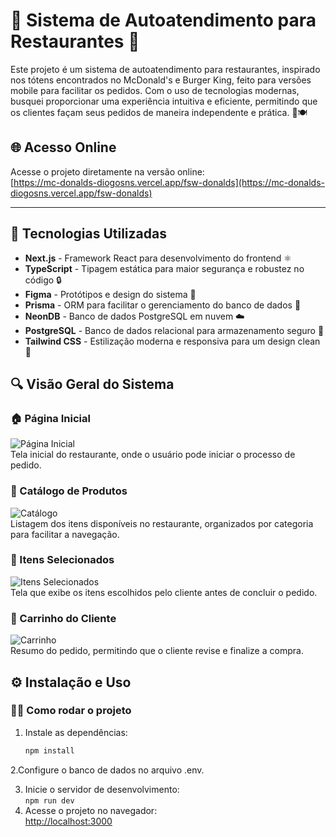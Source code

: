 # 🍔 Sistema de Autoatendimento para Restaurantes 🍟

Este projeto é um sistema de autoatendimento para restaurantes, inspirado nos tótens encontrados no McDonald's e Burger King, feito para versões mobile para facilitar os pedidos. Com o uso de tecnologias modernas, busquei proporcionar uma experiência intuitiva e eficiente, permitindo que os clientes façam seus pedidos de maneira independente e prática. 📱🍽️

## 🌐 Acesso Online

Acesse o projeto diretamente na versão online:  
[https://mc-donalds-diogosns.vercel.app/fsw-donalds](https://mc-donalds-diogosns.vercel.app/fsw-donalds)

---

## 🚀 Tecnologias Utilizadas

- **Next.js** - Framework React para desenvolvimento do frontend ⚛️
- **TypeScript** - Tipagem estática para maior segurança e robustez no código 🔒
- **Figma** - Protótipos e design do sistema 🎨
- **Prisma** - ORM para facilitar o gerenciamento do banco de dados 💾
- **NeonDB** - Banco de dados PostgreSQL em nuvem ☁️
- **PostgreSQL** - Banco de dados relacional para armazenamento seguro 🔐
- **Tailwind CSS** - Estilização moderna e responsiva para um design clean 💅

## 🔍 Visão Geral do Sistema

### 🏠 Página Inicial
![Página Inicial](imagensRead/1.png)  
Tela inicial do restaurante, onde o usuário pode iniciar o processo de pedido.

### 🍕 Catálogo de Produtos
![Catálogo](imagensRead/2.png)  
Listagem dos itens disponíveis no restaurante, organizados por categoria para facilitar a navegação.

### 🛒 Itens Selecionados
![Itens Selecionados](imagensRead/3.png)  
Tela que exibe os itens escolhidos pelo cliente antes de concluir o pedido.

### 🧾 Carrinho do Cliente
![Carrinho](imagensRead/4.png)  
Resumo do pedido, permitindo que o cliente revise e finalize a compra.

## ⚙️ Instalação e Uso

### 🏃‍♂️ Como rodar o projeto

1. Instale as dependências:  
   ```sh
   npm install
2.Configure o banco de dados no arquivo .env.

3. Inicie o servidor de desenvolvimento:  
   `npm run dev`
4. Acesse o projeto no navegador:  
   [http://localhost:3000](http://localhost:3000)

